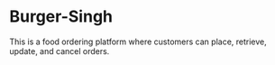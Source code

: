 # Burger-Singh
This is a food ordering platform where customers can place, retrieve, update, and cancel orders.
